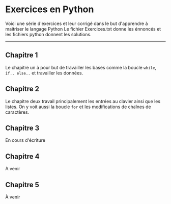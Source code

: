 # Exercices en Python
Voici une série d'exercices et leur corrigé dans le but d'apprendre à maitriser le langage Python 
Le fichier Exercices.txt donne les énnoncés et les fichiers python donnent les solutions. 
***
## Chapitre 1
Le chapitre un à pour but de travailler les bases comme la boucle `while`, `if.. else..` et travailler les données.

## Chapitre 2
Le chapitre deux travail principalement les entrées au clavier ainsi que les listes. On y voit aussi la boucle `for` et les modifications de chaînes de caractères. 

## Chapitre 3
En cours d'écriture

## Chapitre 4
À venir 

## Chapitre 5
À venir